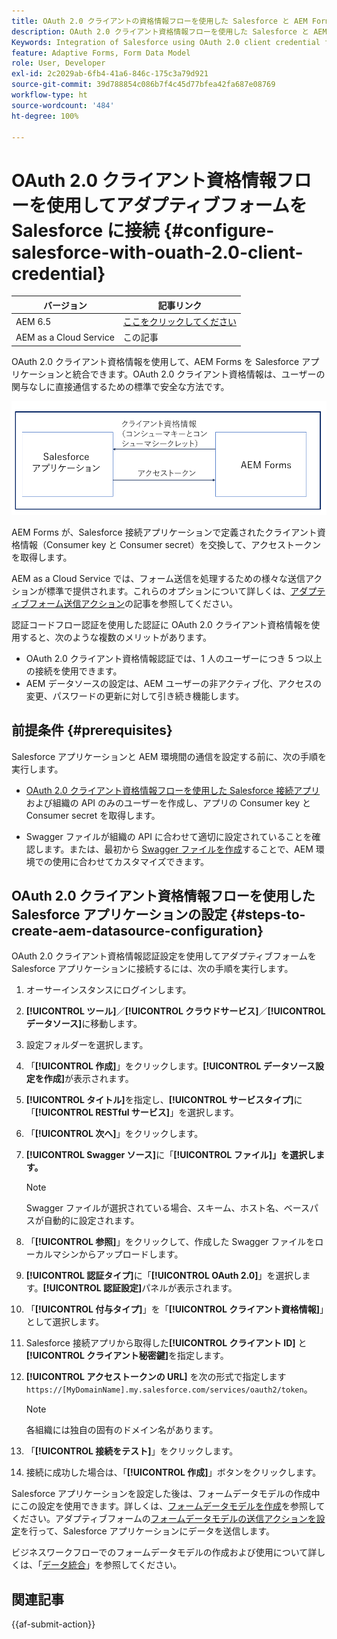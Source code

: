 ```yaml
---
title: OAuth 2.0 クライアントの資格情報フローを使用した Salesforce と AEM Forms の統合方法。
description: OAuth 2.0 クライアント資格情報フローを使用した Salesforce と AEM Forms の統合方法を説明します。
Keywords: Integration of Salesforce using OAuth 2.0 client credential flow, salesforce integration with oauth2 using client credential flow, salesforce and client credential integration
feature: Adaptive Forms, Form Data Model
role: User, Developer
exl-id: 2c2029ab-6fb4-41a6-846c-175c3a79d921
source-git-commit: 39d788854c086b7f4c45d77bfea42fa687e08769
workflow-type: ht
source-wordcount: '484'
ht-degree: 100%

---
```


# OAuth 2.0 クライアント資格情報フローを使用してアダプティブフォームを Salesforce に接続 {#configure-salesforce-with-ouath-2.0-client-credential}

| バージョン | 記事リンク |
| -------- | ---------------------------- |
| AEM 6.5 | [ここをクリックしてください](https://experienceleague.adobe.com/docs/experience-manager-65/forms/form-data-model/oauth2-client-credentials-flow-for-server-to-server-integration.html?lang=ja) |
| AEM as a Cloud Service | この記事 |

OAuth 2.0 クライアント資格情報を使用して、AEM Forms を Salesforce アプリケーションと統合できます。OAuth 2.0 クライアント資格情報は、ユーザーの関与なしに直接通信するための標準で安全な方法です。

![AEM Forms と Salesforce アプリケーション間の通信を設定する際のワークフロー](/help/forms/assets/salesforce-workflow.png)

AEM Forms が、Salesforce 接続アプリケーションで定義されたクライアント資格情報（Consumer key と Consumer secret）を交換して、アクセストークンを取得します。

AEM as a Cloud Service では、フォーム送信を処理するための様々な送信アクションが標準で提供されます。これらのオプションについて詳しくは、[アダプティブフォーム送信アクション](/help/forms/configure-submit-actions-core-components.md)の記事を参照してください。

認証コードフロー認証を使用した認証に OAuth 2.0 クライアント資格情報を使用すると、次のような複数のメリットがあります。

* OAuth 2.0 クライアント資格情報認証では、1 人のユーザーにつき 5 つ以上の接続を使用できます。
* AEM データソースの設定は、AEM ユーザーの非アクティブ化、アクセスの変更、パスワードの更新に対して引き続き機能します。

## 前提条件 {#prerequisites}

Salesforce アプリケーションと AEM 環境間の通信を設定する前に、次の手順を実行します。

* [OAuth 2.0 クライアント資格情報フローを使用した Salesforce 接続アプリ](https://help.salesforce.com/s/articleView?id=sf.connected_app_client_credentials_setup.htm&amp;type=5)および組織の API のみのユーザーを作成し、アプリの Consumer key と Consumer secret を取得します。

* Swagger ファイルが組織の API に合わせて適切に設定されていることを確認します。または、最初から [Swagger ファイルを作成](https://experienceleague.adobe.com/docs/experience-manager-learn/cloud-service/forms/integrate-with-salesforce/describe-rest-api.html?lang=ja)することで、AEM 環境での使用に合わせてカスタマイズできます。


## OAuth 2.0 クライアント資格情報フローを使用した Salesforce アプリケーションの設定 {#steps-to-create-aem-datasource-configuration}

OAuth 2.0 クライアント資格情報認証設定を使用してアダプティブフォームを Salesforce アプリケーションに接続するには、次の手順を実行します。

1. オーサーインスタンスにログインします。
1. **[!UICONTROL ツール]**／**[!UICONTROL クラウドサービス]**／**[!UICONTROL データソース]**&#x200B;に移動します。
1. 設定フォルダーを選択します。
1. 「**[!UICONTROL 作成]**」をクリックします。**[!UICONTROL データソース設定を作成]**&#x200B;が表示されます。
1. **[!UICONTROL タイトル]**&#x200B;を指定し、**[!UICONTROL サービスタイプ]**&#x200B;に「**[!UICONTROL RESTful サービス]**」を選択します。
1. 「**[!UICONTROL 次へ]**」をクリックします。
1. **[!UICONTROL Swagger ソース]**&#x200B;に「**[!UICONTROL ファイル]」を選択します。**

   >[!NOTE]
   >
   > Swagger ファイルが選択されている場合、スキーム、ホスト名、ベースパスが自動的に設定されます。

1. 「**[!UICONTROL 参照]**」をクリックして、作成した Swagger ファイルをローカルマシンからアップロードします。
1. **[!UICONTROL 認証タイプ]**&#x200B;に「**[!UICONTROL OAuth 2.0]**」を選択します。**[!UICONTROL 認証設定]**&#x200B;パネルが表示されます。
1. 「**[!UICONTROL 付与タイプ]**」を「**[!UICONTROL クライアント資格情報]**」として選択します。
1. Salesforce 接続アプリから取得した&#x200B;**[!UICONTROL クライアント ID]** と&#x200B;**[!UICONTROL クライアント秘密鍵]**&#x200B;を指定します。
1. **[!UICONTROL アクセストークンの URL]** を次の形式で指定します
   `https://[MyDomainName].my.salesforce.com/services/oauth2/token`。

   >[!NOTE]
   >
   > 各組織には独自の固有のドメイン名があります。

1. 「**[!UICONTROL 接続をテスト]**」をクリックします。
1. 接続に成功した場合は、「**[!UICONTROL 作成]**」ボタンをクリックします。


Salesforce アプリケーションを設定した後は、フォームデータモデルの作成中にこの設定を使用できます。詳しくは、[フォームデータモデルを作成](create-form-data-models.md)を参照してください。アダプティブフォームの[フォームデータモデルの送信アクションを設定](/help/forms/using-form-data-model.md)を行って、Salesforce アプリケーションにデータを送信します。

ビジネスワークフローでのフォームデータモデルの作成および使用について詳しくは、「[データ統合](data-integration.md)」を参照してください。

## 関連記事

{{af-submit-action}}


